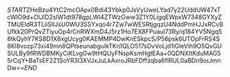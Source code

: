 $START$ZHeBzu4YtC2mcOApx0Bdi43Ybkp0JsVyUweLYad7y22UddUW47xTcWlO9d+OlJID2slW1dt978gpLWl4ZTWzGww3Z1Y0LigqEWpxW7348GYXyZTMUEldR3TLiiSIIJsU0WU3SSYxqo4r7Zw7wWESRtjgqzU4NddPmHJJxRCvBUfkk20PrQvZTiyuOp4rCnRWXmD4J5rz1Ho7EX8FPuaul73Ry/q184YV5Ngq58tkQyhY7KS8D1X8xgUcyg0KAEMMP4DwKnESkpcS/P56psk6UTOpFrRS4S8Kl8vozp73xi49mn8QPtseunabgulkTKr/IQLO517sDvVoLjd1iGleVih9O5QvGUSULBy9fRWDBMKyCiKLvgGw9tHQUyFNspKsmHgtEAa+0QDNXItKduMAG55rCqY+BaTsEF2Z1SoYR3l3XVJxJuLkAxroJRbFDffzqba6flRUL0aBDn9orJmnDw==$END$